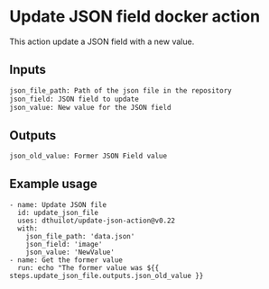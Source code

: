 # Update JSON field docker action

This action update a JSON field with a new value.

## Inputs

```txt
json_file_path: Path of the json file in the repository
json_field: JSON field to update
json_value: New value for the JSON field
```

## Outputs

```txt
json_old_value: Former JSON Field value
```

## Example usage

```shell
- name: Update JSON file
  id: update_json_file
  uses: dthuilot/update-json-action@v0.22
  with:
    json_file_path: 'data.json'
    json_field: 'image'
    json_value: 'NewValue'
- name: Get the former value
  run: echo "The former value was ${{ steps.update_json_file.outputs.json_old_value }}
```